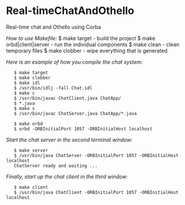 # Real-timeChatAndOthello
Real-time chat and Othello using Corba

_How to use Makefile:_
     $ make target             - build the project
     $ make orbd|client|server - run the individual components
     $ make clean              - clean temporary files
     $ make clobber            - wipe everything that is generated

 _Here is an example of how you compile the chat system:_

       $ make target
       $ make clobber
       $ make idl
       $ /usr/bin/idlj -fall Chat.idl
       $ make c
       $ /usr/bin/javac ChatClient.java ChatApp/
       $ *.java
       $ make s
       $ /usr/bin/javac ChatServer.java ChatApp/*.java

       $ make orbd
       $ orbd -ORBInitialPort 1057 -ORBInitialHost localhost

_Start the chat server in the second terminal window:_

       $ make server
       $ /usr/bin/java ChatServer -ORBInitialPort 1057 -ORBInitialHost localhost
       ChatServer ready and waiting ...

_Finally, start up the chat client in the third window:_

       $ make client
       $ /usr/bin/java ChatClient -ORBInitialPort 1057 -ORBInitialHost localhost
